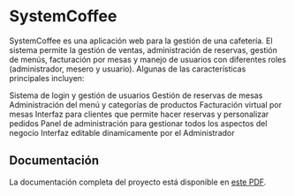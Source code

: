 # SystemCoffee

SystemCoffee es una aplicación web para la gestión de una cafetería. El sistema permite la gestión de ventas, administración de reservas, gestión de menús, facturación por mesas y manejo de usuarios con diferentes roles (administrador, mesero y usuario). Algunas de las características principales incluyen:

Sistema de login y gestión de usuarios
Gestión de reservas de mesas
Administración del menú y categorías de productos
Facturación virtual por mesas
Interfaz para clientes que permite hacer reservas y personalizar pedidos
Panel de administración para gestionar todos los aspectos del negocio
Interfaz editable dinamicamente por el Administrador

## Documentación

La documentación completa del proyecto está disponible en [este PDF](./my-app/static/Documentacion.docx.pdf).
